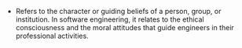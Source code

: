- Refers to the character or guiding beliefs of a person, group, or institution. In software engineering, it relates to the ethical consciousness and the moral attitudes that guide engineers in their professional activities.
